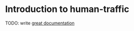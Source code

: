 # Introduction to human-traffic

TODO: write [great documentation](http://jacobian.org/writing/what-to-write/)
